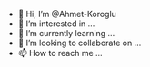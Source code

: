 - 👋 Hi, I’m @Ahmet-Koroglu
- 👀 I’m interested in ...
- 🌱 I’m currently learning ...
- 💞️ I’m looking to collaborate on ...
- 📫 How to reach me ...

<!---
Ahmet-Koroglu/Ahmet-Koroglu is a ✨ special ✨ repository because its `README.md` (this file) appears on your GitHub profile.
You can click the Preview link to take a look at your changes.
--->

